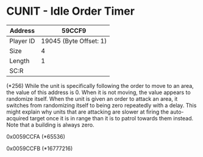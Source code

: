 
#  CUNIT - Idle Order Timer
Address   | 59CCF9
----------|-------------
Player ID | 19045 (Byte Offset: 1)
Size 	  | 4
Length 	  | 1
SC:R      | 

(*256) While the unit is specifically following the order to move to an area, the value of this address is 0. When it is not moving, the value appears to randomize itself. When the unit is given an order to attack an area, it switches from randomizing itself to being zero repeatedly with a delay. This might explain why units that are attacking are slower at firing the auto-acquired target once it is in range than it is to patrol towards them instead. Note that a building is always zero. 

0x0059CCFA (*65536)
0x0059CCFB (*16777216)
